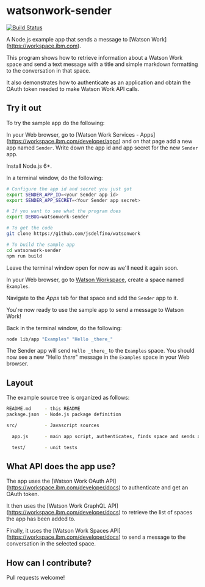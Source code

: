 watsonwork-sender
===

[![Build Status](https://travis-ci.org/jsdelfino/watsonwork-sender.svg)](https://travis-ci.org/jsdelfino/watsonwork-sender)

A Node.js example app that sends a message to [Watson Work]
(https://workspace.ibm.com).

This program shows how to retrieve information about a Watson Work space
and send a text message with a title and simple markdown formatting to
the conversation in that space.

It also demonstrates how to authenticate as an application and obtain the
OAuth token needed to make Watson Work API calls.

Try it out
---

To try the sample app do the following:

In your Web browser, go to [Watson Work Services - Apps]
(https://workspace.ibm.com/developer/apps) and on that page add a new app
named `Sender`. Write down the app id and app secret for the new `Sender` app.

Install Node.js 6+.

In a terminal window, do the following:
```sh
# Configure the app id and secret you just got
export SENDER_APP_ID=<your Sender app id>
export SENDER_APP_SECRET=<Your Sender app secret>

# If you want to see what the program does
export DEBUG=watsonwork-sender

# To get the code
git clone https://github.com/jsdelfino/watsonwork

# To build the sample app
cd watsonwork-sender
npm run build
```

Leave the terminal window open for now as we'll need it again soon.

In your Web browser, go to [Watson Workspace](https//workspace.ibm.com),
create a space named `Examples`.

Navigate to the *Apps* tab for that space and add the `Sender` app to it.

You're now ready to use the sample app to send a message to Watson Work!

Back in the terminal window, do the following:
```sh
node lib/app "Examples" "Hello _there_"
```

The Sender app will send `Hello _there_` to the `Examples` space. You should
now see a new "Hello _there_" message in the `Examples` space in your Web
browser.

Layout
---

The example source tree is organized as follows:

```sh
README.md     - this README
package.json  - Node.js package definition

src/          - Javascript sources

  app.js      - main app script, authenticates, finds space and sends a message

  test/       - unit tests
```

What API does the app use?
---

The app uses the [Watson Work OAuth API]
(https://workspace.ibm.com/developer/docs) to authenticate and get an
OAuth token.

It then uses the [Watson Work GraphQL API]
(https://workspace.ibm.com/developer/docs) to retrieve the list of spaces the
app has been added to.

Finally, it uses the [Watson Work Spaces API]
(https://workspace.ibm.com/developer/docs) to send a message to the
conversation in the selected space.

How can I contribute?
--

Pull requests welcome!

